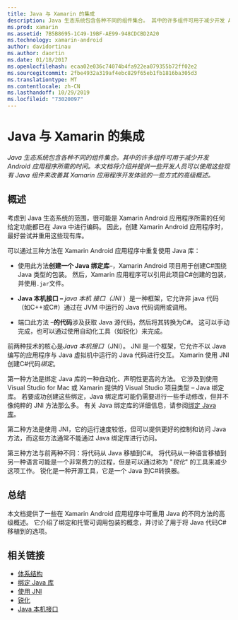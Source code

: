 ```yaml
---
title: Java 与 Xamarin 的集成
description: Java 生态系统包含各种不同的组件集合。 其中的许多组件可用于减少开发 Android 应用程序所需的时间。 本文档将介绍并提供一些开发人员可以使用这些现有 Java 组件来改善其 Xamarin 应用程序开发体验的一些方式的高级概述。
ms.prod: xamarin
ms.assetid: 7B5B8695-1C49-19BF-AE99-948CDCBD2A20
ms.technology: xamarin-android
author: davidortinau
ms.author: daortin
ms.date: 01/18/2017
ms.openlocfilehash: ecaa02e036c74074b4fa922ea079355b72ff02e2
ms.sourcegitcommit: 2fbe4932a319af4ebc829f65eb1fb1816ba305d3
ms.translationtype: MT
ms.contentlocale: zh-CN
ms.lasthandoff: 10/29/2019
ms.locfileid: "73020097"
---
```

# <a name="java-integration-with-xamarinandroid"></a>Java 与 Xamarin 的集成

_Java 生态系统包含各种不同的组件集合。其中的许多组件可用于减少开发 Android 应用程序所需的时间。本文档将介绍并提供一些开发人员可以使用这些现有 Java 组件来改善其 Xamarin 应用程序开发体验的一些方式的高级概述。_

## <a name="overview"></a>概述

考虑到 Java 生态系统的范围，很可能是 Xamarin Android 应用程序所需的任何给定功能都已在 Java 中进行编码。 因此，创建 Xamarin Android 应用程序时，最好尝试并重用这些现有库。

可以通过三种方法在 Xamarin Android 应用程序中重复使用 Java 库： 

- 使用此方法**创建一个 Java 绑定库**&ndash;，Xamarin Android 项目用于创建C#围绕 Java 类型的包装。 然后，Xamarin 应用程序可以引用此项目C#创建的包装，并使用`.jar`文件。 

- **Java 本机接口 &ndash;** *java 本机* *接口（JNI* ）是一种框架，它允许非 java 代码（如C++或C#）通过在 JVM 中运行的 Java 代码调用或调用。 

- 端口此方法 &ndash;**的代码**涉及获取 Java 源代码，然后将其转换为C#。 这可以手动完成，也可以通过使用自动化工具（如锐化）来完成。 

前两种技术的核心是*Java 本机接口*（JNI）。 JNI 是一个框架，它允许不以 Java 编写的应用程序与 Java 虚拟机中运行的 Java 代码进行交互。 Xamarin 使用 JNI 创建C#代码*绑定*。 

第一种方法是绑定 Java 库的一种自动化、声明性更高的方法。 它涉及到使用 Visual Studio for Mac 或 Xamarin 提供的 Visual Studio 项目类型 &ndash; Java 绑定库。 若要成功创建这些绑定，Java 绑定库可能仍需要进行一些手动修改，但并不像纯粹的 JNI 方法那么多。 有关 Java 绑定库的详细信息，请参阅[绑定 Java 库](~/android/platform/binding-java-library/index.md)。 

第二种方法是使用 JNI，它的运行速度较低，但可以提供更好的控制和访问 Java 方法，而这些方法通常不能通过 Java 绑定库进行访问。 

第三种方法与前两种不同：将代码从 Java 移植到C#。 将代码从一种语言移植到另一种语言可能是一个非常费力的过程，但是可以通过称为 "*锐化*" 的工具来减少这项工作。 锐化是一种开源工具，它是一个 Java 到C#转换器。 

## <a name="summary"></a>总结

本文档提供了一些在 Xamarin Android 应用程序中可重用 Java 的不同方法的高级概述。 它介绍了绑定和托管可调用包装的概念，并讨论了用于将 Java 代码C#移植到的选项。 

## <a name="related-links"></a>相关链接

- [体系结构](~/android/internals/architecture.md)
- [绑定 Java 库](~/android/platform/binding-java-library/index.md)
- [使用 JNI](~/android/platform/java-integration/working-with-jni.md)
- [锐化](https://github.com/slluis/sharpen)
- [Java 本机接口](https://docs.oracle.com/javase/7/docs/technotes~/jni/index.html)
